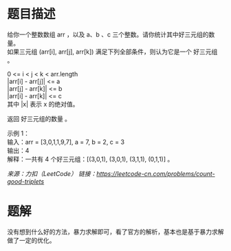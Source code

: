# 题目描述 
给你一个整数数组 arr ，以及 a、b 、c 三个整数。请你统计其中好三元组的数量。  
如果三元组 (arr[i], arr[j], arr[k]) 满足下列全部条件，则认为它是一个 好三元组 。  

0 <= i < j < k < arr.length  
|arr[i] - arr[j]| <= a  
|arr[j] - arr[k]| <= b  
|arr[i] - arr[k]| <= c  
其中 |x| 表示 x 的绝对值。  

返回 好三元组的数量 。  

示例 1：  
输入：arr = [3,0,1,1,9,7], a = 7, b = 2, c = 3  
输出：4  
解释：一共有 4 个好三元组：[(3,0,1), (3,0,1), (3,1,1), (0,1,1)] 。  

*来源：力扣（LeetCode）*
*链接：https://leetcode-cn.com/problems/count-good-triplets*

# 题解
没有想到什么好的方法，暴力求解即可，看了官方的解析，基本也是基于暴力求解做了一定的优化。
